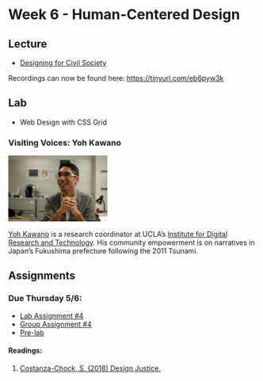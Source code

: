 # Week 6 - Human-Centered Design

## Lecture
- [Designing for Civil Society](./Materials/AA191_S_W6_Lecture_6.pdf)

Recordings can now be found here: https://tinyurl.com/eb6pyw3k

## Lab
-  Web Design with CSS Grid

### Visiting Voices: Yoh Kawano 
<img src="./Materials/media/yohkawano.jpg" alt="yoh picture" width="200"/>

[Yoh Kawano](https://idre.ucla.edu/people/yoh-kawano) is a research coordinator at UCLA’s [Institute for Digital Research and Technology](https://idre.ucla.edu/people/yoh-kawano). His community empowerment is on narratives in Japan’s Fukushima prefecture following the 2011 Tsunami. 

## Assignments

### Due Thursday 5/6:
- [Lab Assignment #4](./Lab/lab_assignment.md)
- [Group Assignment #4](./Materials/group_assignment_4.md)
- [Pre-lab](./Materials/pre-lab.md) 


#### Readings:
1. [Costanza-Chock, S. (2018) Design Justice.](./Materials/Design_Justice.pdf)
